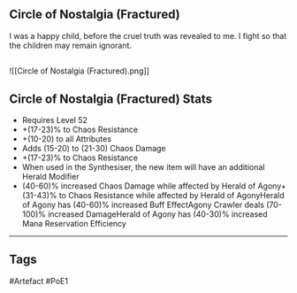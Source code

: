 ## Circle of Nostalgia (Fractured)
I was a happy child, before the cruel truth was revealed to me.
I fight so that the children may remain ignorant.
##
![[Circle of Nostalgia (Fractured).png]]
## Circle of Nostalgia (Fractured) Stats
- Requires Level 52
- +(17-23)% to Chaos Resistance
- +(10-20) to all Attributes
- Adds (15-20) to (21-30) Chaos Damage
- +(17-23)% to Chaos Resistance
- When used in the Synthesiser, the new item will have an additional Herald Modifier
- (40-60)% increased Chaos Damage while affected by Herald of Agony+(31-43)% to Chaos Resistance while affected by Herald of AgonyHerald of Agony has (40-60)% increased Buff EffectAgony Crawler deals (70-100)% increased DamageHerald of Agony has (40-30)% increased Mana Reservation Efficiency


---
## Tags
#Artefact
#PoE1